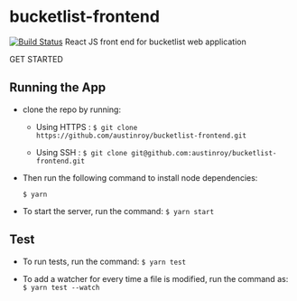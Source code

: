 # bucketlist-frontend 
[![Build Status](https://travis-ci.org/austinroy/bucketlist-frontend.svg?branch=develop)](https://travis-ci.org/austinroy/bucketlist-frontend)
React JS front end for bucketlist web application

GET STARTED


## Running the App

* clone the repo by running:
    * Using HTTPS :
  ```$ git clone https://github.com/austinroy/bucketlist-frontend.git```

    * Using SSH :
  ```$ git clone git@github.com:austinroy/bucketlist-frontend.git ```

* Then run the following command to install node dependencies:

  ```$ yarn```
  
* To start the server, run the command:
   ```$ yarn start ```

## Test
* To run tests, run the command:
   ```$ yarn test ```

* To add a watcher for every time a file is modified, run the command as:
    ```$ yarn test --watch```

